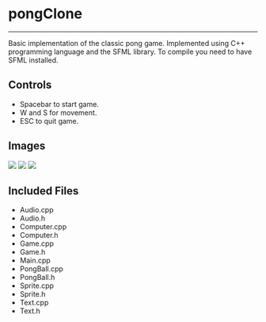 # pongClone
------
Basic implementation of the classic pong game. Implemented using C++ programming language and the SFML library.
To compile you need to have SFML installed.

Controls
------
  - Spacebar to start game.
  - W and S for movement.
  - ESC to quit game.

Images
------
![](http://i.imgur.com/MtZ2VEv.png)
![](http://i.imgur.com/pXNRhB7.png)
![](http://i.imgur.com/cRRfAzQ.png)

Included Files
------
 - Audio.cpp 
 - Audio.h	
 - Computer.cpp	
 - Computer.h		
 - Game.cpp	
 - Game.h
 - Main.cpp	
 - PongBall.cpp	
 - PongBall.h	
 - Sprite.cpp	
 - Sprite.h	
 - Text.cpp	
 - Text.h
